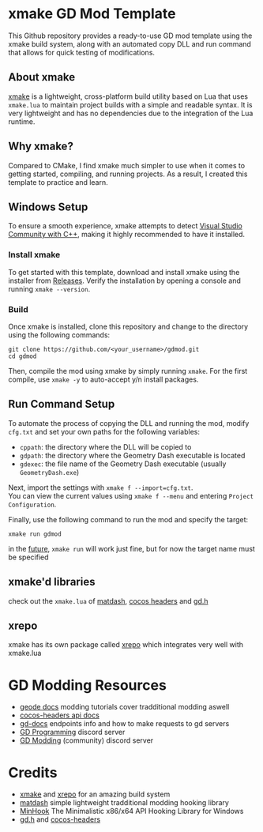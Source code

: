 # xmake GD Mod Template

This Github repository provides a ready-to-use GD mod template using the xmake build system, along with an automated copy DLL and run command that allows for quick testing of modifications.

## About xmake

[xmake](https://xmake.io/) is a lightweight, cross-platform build utility based on Lua that uses `xmake.lua` to maintain project builds with a simple and readable syntax. It is very lightweight and has no dependencies due to the integration of the Lua runtime.

## Why xmake?
Compared to CMake, I find xmake much simpler to use when it comes to getting started, compiling, and running projects. As a result, I created this template to practice and learn.
## Windows Setup
To ensure a smooth experience, xmake attempts to detect [Visual Studio Community with C++](https://visualstudio.microsoft.com/vs/community/), making it highly recommended to have it installed.

### Install xmake
To get started with this template, download and install xmake using the installer from [Releases](https://github.com/xmake-io/xmake/releases/latest). Verify the installation by opening a console and running `xmake --version`.

### Build
Once xmake is installed, clone this repository and change to the directory using the following commands:

```
git clone https://github.com/<your_username>/gdmod.git
cd gdmod
```


Then, compile the mod using xmake by simply running `xmake`. For the first compile, use `xmake -y` to auto-accept y/n install packages.

## Run Command Setup
To automate the process of copying the DLL and running the mod, modify `cfg.txt` and set your own paths for the following variables:

- `cppath`: the directory where the DLL will be copied to
- `gdpath`: the directory where the Geometry Dash executable is located
- `gdexec`: the file name of the Geometry Dash executable (usually `GeometryDash.exe`)

Next, import the settings with `xmake f --import=cfg.txt`.<br>
You can view the current values using `xmake f --menu` and entering `Project Configuration`.

Finally, use the following command to run the mod and specify the target:

```
xmake run gdmod
```
in the [future](https://github.com/xmake-io/xmake/pull/3496), `xmake run` will work just fine, but for now the target name must be specified

## xmake'd libraries

check out the `xmake.lua` of [matdash](), [cocos headers]() and [gd.h]()

## xrepo

xmake has its own package called [xrepo](https://xrepo.xmake.io/#/) which integrates very well with xmake.lua


# GD Modding Resources

- [geode docs](https://docs.geode-sdk.org/) modding tutorials cover tradditional modding aswell
- [cocos-headers api docs](https://hjfod.github.io/cocos-headers/)
- [gd-docs](https://docs.gdprogra.me/#/) endpoints info and how to make requests to gd servers
- [GD Programming](https://discord.gg/jEwtDBK) discord server
- [GD Modding](https://discord.gg/K9Kuh3hzTC) (community) discord server

# Credits

- [xmake](https://xmake.io/) and [xrepo](https://xrepo.xmake.io/#/) for an amazing build system
- [matdash](https://github.com/matcool/mat-dash) simple lightweight tradditional modding hooking library
- [MinHook](https://github.com/TsudaKageyu/minhook) The Minimalistic x86/x64 API Hooking Library for Windows
- [gd.h](https://github.com/hjfod/gd.h) and [cocos-headers](https://github.com/hjfod/cocos-headers)
